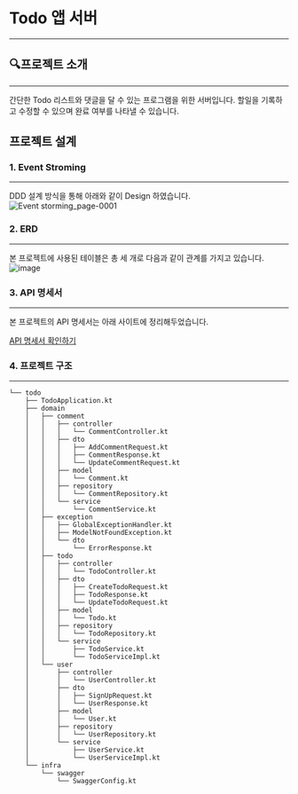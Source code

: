# Todo 앱 서버
---
## 🔍프로젝트 소개 
---

간단한 Todo 리스트와 댓글을 달 수 있는 프로그램을 위한 서버입니다.
할일을 기록하고 수정할 수 있으며 완료 여부를 나타낼 수 있습니다.

## 프로젝트 설계
### 1. Event Stroming
---

DDD 설계 방식을 통해 아래와 같이 Design 하였습니다.
![Event storming_page-0001](https://github.com/AWKRID/Todo/assets/137989290/34c09760-fb3e-4287-91b5-7386e862bd1a)

### 2. ERD
---

본 프로젝트에 사용된 테이블은 총 세 개로 다음과 같이 관계를 가지고 있습니다.
![image](https://github.com/AWKRID/Todo/assets/137989290/a47d4741-ef0f-4ed1-8c7d-196a16c2a3f9)

### 3. API 명세서
---

본 프로젝트의 API 명세서는 아래 사이트에 정리해두었습니다.

[API 명세서 확인하기](https://leather-antimony-86c.notion.site/Todo-API-4cdba9cd234143569797d2c34137f009)


### 4. 프로젝트 구조
---

```
└── todo
    ├── TodoApplication.kt
    ├── domain
    │   ├── comment
    │   │   ├── controller
    │   │   │   └── CommentController.kt
    │   │   ├── dto
    │   │   │   ├── AddCommentRequest.kt
    │   │   │   ├── CommentResponse.kt
    │   │   │   └── UpdateCommentRequest.kt
    │   │   ├── model
    │   │   │   └── Comment.kt
    │   │   ├── repository
    │   │   │   └── CommentRepository.kt
    │   │   └── service
    │   │       └── CommentService.kt
    │   ├── exception
    │   │   ├── GlobalExceptionHandler.kt
    │   │   ├── ModelNotFoundException.kt
    │   │   └── dto
    │   │       └── ErrorResponse.kt
    │   ├── todo
    │   │   ├── controller
    │   │   │   └── TodoController.kt
    │   │   ├── dto
    │   │   │   ├── CreateTodoRequest.kt
    │   │   │   ├── TodoResponse.kt
    │   │   │   └── UpdateTodoRequest.kt
    │   │   ├── model
    │   │   │   └── Todo.kt
    │   │   ├── repository
    │   │   │   └── TodoRepository.kt
    │   │   └── service
    │   │       ├── TodoService.kt
    │   │       └── TodoServiceImpl.kt
    │   └── user
    │       ├── controller
    │       │   └── UserController.kt
    │       ├── dto
    │       │   ├── SignUpRequest.kt
    │       │   └── UserResponse.kt
    │       ├── model
    │       │   └── User.kt
    │       ├── repository
    │       │   └── UserRepository.kt
    │       └── service
    │           ├── UserService.kt
    │           └── UserServiceImpl.kt
    └── infra
        └── swagger
            └── SwaggerConfig.kt


```
